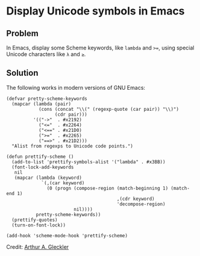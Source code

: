 # Display Unicode symbols in Emacs

## Problem

In Emacs, display some Scheme keywords, like `lambda` and `>=`, using
special Unicode characters like `λ` and `≥`.

## Solution

The following works in modern versions of GNU Emacs:

```Emacs Lisp
(defvar pretty-scheme-keywords
  (mapcar (lambda (pair)
            (cons (concat "\\(" (regexp-quote (car pair)) "\\)")
                  (cdr pair)))
          '(("->"  . #x2192)
            ("<="  . #x2264)
            ("<==" . #x21D0)
            (">="  . #x2265)
            ("==>" . #x21D2)))
  "Alist from regexps to Unicode code points.")

(defun prettify-scheme ()
  (add-to-list 'prettify-symbols-alist '("lambda" . #x3BB))
  (font-lock-add-keywords
   nil
   (mapcar (lambda (keyword)
             `(,(car keyword)
               (0 (progn (compose-region (match-beginning 1) (match-end 1)
                                         ,(cdr keyword)
                                         'decompose-region)
                         nil))))
           pretty-scheme-keywords))
  (prettify-quotes)
  (turn-on-font-lock))

(add-hook 'scheme-mode-hook 'prettify-scheme)
```

Credit: [Arthur A. Gleckler](https://speechcode.com/)
